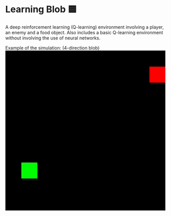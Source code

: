 # Learning Blob 🟦

A deep reinforcement learning (Q-learning) environment involving a player, an enemy and a food object. Also includes a basic Q-learning environment without involving the use of neural networks.

Example of the simulation: (4-direction blob)
<img src="./media/example.gif" width="500">
